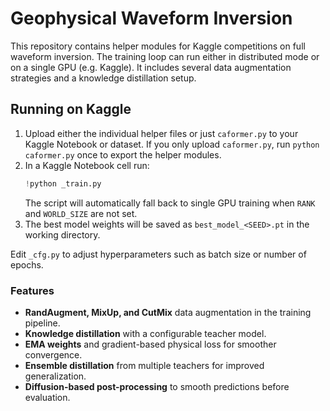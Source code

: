 # Geophysical Waveform Inversion

This repository contains helper modules for Kaggle competitions on full waveform inversion. The training loop can run either in distributed mode or on a single GPU (e.g. Kaggle). It includes several data augmentation strategies and a knowledge distillation setup.

## Running on Kaggle

1. Upload either the individual helper files or just `caformer.py` to your Kaggle Notebook or dataset.
   If you only upload `caformer.py`, run `python caformer.py` once to export
   the helper modules.
2. In a Kaggle Notebook cell run:
   ```python
   !python _train.py
   ```
   The script will automatically fall back to single GPU training when `RANK` and `WORLD_SIZE` are not set.
3. The best model weights will be saved as `best_model_<SEED>.pt` in the working directory.

Edit `_cfg.py` to adjust hyperparameters such as batch size or number of epochs.

### Features

- **RandAugment, MixUp, and CutMix** data augmentation in the training pipeline.
- **Knowledge distillation** with a configurable teacher model.
- **EMA weights** and gradient-based physical loss for smoother convergence.
- **Ensemble distillation** from multiple teachers for improved generalization.
- **Diffusion-based post-processing** to smooth predictions before evaluation.
